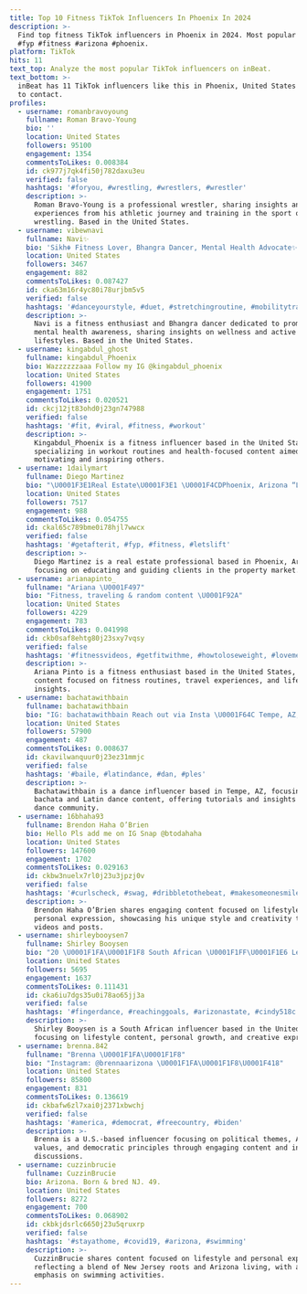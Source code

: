 ```yaml
---
title: Top 10 Fitness TikTok Influencers In Phoenix In 2024
description: >-
  Find top fitness TikTok influencers in Phoenix in 2024. Most popular hashtags:
  #fyp #fitness #arizona #phoenix.
platform: TikTok
hits: 11
text_top: Analyze the most popular TikTok influencers on inBeat.
text_bottom: >-
  inBeat has 11 TikTok influencers like this in Phoenix, United States for you
  to contact.
profiles:
  - username: romanbravoyoung
    fullname: Roman Bravo-Young
    bio: ''
    location: United States
    followers: 95100
    engagement: 1354
    commentsToLikes: 0.008384
    id: ck977j7qk4fi50j782daxu3eu
    verified: false
    hashtags: '#foryou, #wrestling, #wrestlers, #wrestler'
    description: >-
      Roman Bravo-Young is a professional wrestler, sharing insights and
      experiences from his athletic journey and training in the sport of
      wrestling. Based in the United States.
  - username: vibewnavi
    fullname: Navi✨
    bio: 'Sikh☬ Fitness Lover, Bhangra Dancer, Mental Health Advocate✨ Ig:naviiik'
    location: United States
    followers: 3467
    engagement: 882
    commentsToLikes: 0.087427
    id: cka63m16r4yc80i78urjbm5v5
    verified: false
    hashtags: '#danceyourstyle, #duet, #stretchingroutine, #mobilitytraining'
    description: >-
      Navi is a fitness enthusiast and Bhangra dancer dedicated to promoting
      mental health awareness, sharing insights on wellness and active
      lifestyles. Based in the United States.
  - username: kingabdul_ghost
    fullname: kingabdul_Phoenix
    bio: Wazzzzzzaaa Follow my IG @kingabdul_phoenix
    location: United States
    followers: 41900
    engagement: 1751
    commentsToLikes: 0.020521
    id: ckcj12jt83ohd0j23gn747988
    verified: false
    hashtags: '#fit, #viral, #fitness, #workout'
    description: >-
      Kingabdul_Phoenix is a fitness influencer based in the United States,
      specializing in workout routines and health-focused content aimed at
      motivating and inspiring others.
  - username: 1dailymart
    fullname: Diego Martinez
    bio: "\U0001F3E1Real Estate\U0001F3E1 \U0001F4CDPhoenix, Arizona “Let’s Learn Together” Dm on IG"
    location: United States
    followers: 7517
    engagement: 988
    commentsToLikes: 0.054755
    id: ckal65c789bme0i78hjl7wwcx
    verified: false
    hashtags: '#getafterit, #fyp, #fitness, #letslift'
    description: >-
      Diego Martinez is a real estate professional based in Phoenix, Arizona,
      focusing on educating and guiding clients in the property market.
  - username: arianapinto_
    fullname: "Ariana \U0001F497"
    bio: "Fitness, traveling & random content \U0001F92A"
    location: United States
    followers: 4229
    engagement: 783
    commentsToLikes: 0.041998
    id: ckb0saf8ehtg80j23sxy7vqsy
    verified: false
    hashtags: '#fitnessvideos, #getfitwithme, #howtoloseweight, #lovememode'
    description: >-
      Ariana Pinto is a fitness enthusiast based in the United States, sharing
      content focused on fitness routines, travel experiences, and lifestyle
      insights.
  - username: bachatawithbain
    fullname: bachatawithbain
    bio: "IG: bachatawithbain Reach out via Insta \U0001F64C Tempe, AZ, USA \U0001F1FA\U0001F1F8"
    location: United States
    followers: 57900
    engagement: 487
    commentsToLikes: 0.008637
    id: ckavilwanquur0j23ez31mmjc
    verified: false
    hashtags: '#baile, #latindance, #dan, #ples'
    description: >-
      Bachatawithbain is a dance influencer based in Tempe, AZ, focusing on
      bachata and Latin dance content, offering tutorials and insights into the
      dance community.
  - username: 16bhaha93
    fullname: Brendon Haha O’Brien
    bio: Hello Pls add me on IG Snap @btodahaha
    location: United States
    followers: 147600
    engagement: 1702
    commentsToLikes: 0.029163
    id: ckbw3nuelx7rl0j23u3jpzj0v
    verified: false
    hashtags: '#curlscheck, #swag, #dribbletothebeat, #makesomeonesmile'
    description: >-
      Brendon Haha O’Brien shares engaging content focused on lifestyle and
      personal expression, showcasing his unique style and creativity through
      videos and posts.
  - username: shirleybooysen7
    fullname: Shirley Booysen
    bio: "20 \U0001F1FA\U0001F1F8 South African \U0001F1FF\U0001F1E6 Leo ♌️"
    location: United States
    followers: 5695
    engagement: 1637
    commentsToLikes: 0.111431
    id: cka6iu7dgs35u0i78ao65jj3a
    verified: false
    hashtags: '#fingerdance, #reachinggoals, #arizonastate, #cindy518c'
    description: >-
      Shirley Booysen is a South African influencer based in the United States,
      focusing on lifestyle content, personal growth, and creative expression.
  - username: brenna.842
    fullname: "Brenna \U0001F1FA\U0001F1F8"
    bio: "Instagram: @brennaarizona \U0001F1FA\U0001F1F8\U0001F418"
    location: United States
    followers: 85800
    engagement: 831
    commentsToLikes: 0.136619
    id: ckbafw6zl7xai0j2371xbwchj
    verified: false
    hashtags: '#america, #democrat, #freecountry, #biden'
    description: >-
      Brenna is a U.S.-based influencer focusing on political themes, American
      values, and democratic principles through engaging content and insightful
      discussions.
  - username: cuzzinbrucie
    fullname: CuzzinBrucie
    bio: Arizona. Born & bred NJ. 49.
    location: United States
    followers: 8272
    engagement: 700
    commentsToLikes: 0.068902
    id: ckbkjdsrlc6650j23u5qruxrp
    verified: false
    hashtags: '#stayathome, #covid19, #arizona, #swimming'
    description: >-
      CuzzinBrucie shares content focused on lifestyle and personal experiences,
      reflecting a blend of New Jersey roots and Arizona living, with an
      emphasis on swimming activities.
---
```


